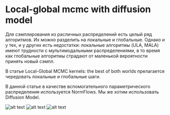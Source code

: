 # Local-global mcmc with diffusion model

Для сэмплирования из расличных распределений есть целый ряд алгоритмов. Их можно разделить на локальные и глобальные. Однако и у тех, и у других есть недостатки: локальные алгоритмы (ULA, MALA) имеют трудности с мультимодальными распределениями, в то время как глобальные алгоритмы страдают от маленькой вероятности принять новый сэмпл.

В статье Local-Global MCMC kernels: the best of both worlds прелагается чередовать локальные и глобальные шаги.

В данной статье в качестве вспомогательного параметрического распределения используется NormFlows. Мы же хотим использовать Diffusion Model.

![alt text](https://github.com/iarchukdima/mcmc-repo/blob/masterimg/A.png)
![alt text](https://github.com/iarchukdima/mcmc-repo/blob/masterimg/B.png)
![alt text](https://github.com/iarchukdima/mcmc-repo/blob/masterimg/C.png)
